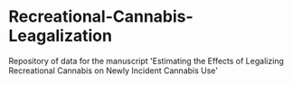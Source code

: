 # Recreational-Cannabis-Leagalization
Repository of data for the manuscript 'Estimating the Effects of Legalizing Recreational Cannabis on Newly Incident Cannabis Use'
